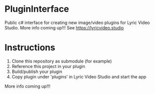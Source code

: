# PluginInterface
Public c# interface for creating new image/video plugins for Lyric Video Studio. More info coming up!!! See https://lyricvideo.studio

# Instructions
1. Clone this repository as submodule (for example)
2. Reference this project in your plugin
3. Build/publish your plugin
4. Copy plugin under 'plugins' in Lyric Video Studio and start the app

More info coming up!!!
